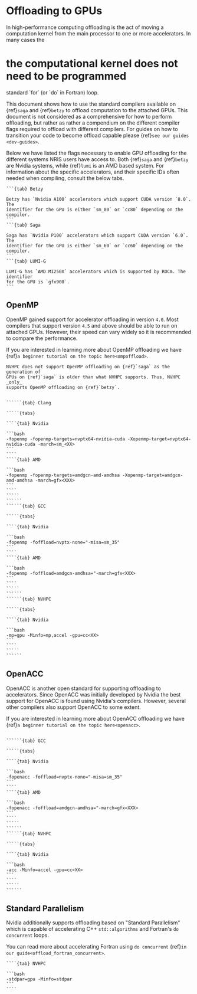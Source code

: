 # Offloading to GPUs

In high-performance computing offloading is the act of moving a computation
kernel from the main processor to one or more accelerators. In many cases the
<h1>the computational kernel does not need to be programmed</h1>
standard `for` (or `do` in Fortran) loop.

This document shows how to use the standard compilers available on {ref}`saga`
and {ref}`betzy` to offload computation to the attached GPUs. This document is
not considered as a comprehensive for how to perform offloading, but rather as
rather a compendium on the different compiler flags required to offload with
different compilers. For guides on how to transition your code to become
offload capable please {ref}`see our guides <dev-guides>`.

Below we have listed the flags necessary to enable GPU offloading for the
different systems NRIS users have access to. Both {ref}`saga` and {ref}`betzy`
are Nvidia systems, while {ref}`lumi` is an AMD based system. For information
about the specific accelerators, and their specific IDs often needed when
compiling, consult the below tabs.

````{tabs}
```{tab} Betzy

Betzy has `Nvidia A100` accelerators which support CUDA version `8.0`. The
identifier for the GPU is either `sm_80` or `cc80` depending on the compiler.
```
```{tab} Saga

Saga has `Nvidia P100` accelerators which support CUDA version `6.0`. The
identifier for the GPU is either `sm_60` or `cc60` depending on the compiler.
```
```{tab} LUMI-G

LUMI-G has `AMD MI250X` accelerators which is supported by ROCm. The identifier
for the GPU is `gfx908`.
```
````

## OpenMP

OpenMP gained support for accelerator offloading in version `4.0`. Most
compilers that support version `4.5` and above should be able to run on
attached GPUs. However, their speed can vary widely so it is recommended to
compare the performance.

If you are interested in learning more about OpenMP offloading we have
{ref}`a beginner tutorial on the topic here<ompoffload>`.

```{warning}
NVHPC does not support OpenMP offloading on {ref}`saga` as the generation of
GPUs on {ref}`saga` is older than what NVHPC supports. Thus, NVHPC _only_
supports OpenMP offloading on {ref}`betzy`.
```

```````{tabs}

``````{tab} Clang

`````{tabs}

````{tab} Nvidia

```bash
-fopenmp -fopenmp-targets=nvptx64-nvidia-cuda -Xopenmp-target=nvptx64-nvidia-cuda -march=sm_<XX>
```
````
````{tab} AMD

```bash
-fopenmp -fopenmp-targets=amdgcn-amd-amdhsa -Xopenmp-target=amdgcn-amd-amdhsa -march=gfx<XXX>
```
````
`````
``````
``````{tab} GCC

`````{tabs}

````{tab} Nvidia

```bash
-fopenmp -foffload=nvptx-none="-misa=sm_35"
```
````
````{tab} AMD

```bash
-fopenmp -foffload=amdgcn-amdhsa="-march=gfx<XXX>
```
````
`````
``````
``````{tab} NVHPC

`````{tabs}

````{tab} Nvidia

```bash
-mp=gpu -Minfo=mp,accel -gpu=cc<XX>
```
````
`````
``````
```````

## OpenACC

OpenACC is another open standard for supporting offloading to accelerators.
Since OpenACC was initially developed by Nvidia the best support for OpenACC is
found using Nvidia's compilers. However, several other compilers also support
OpenACC to some extent.

If you are interested in learning more about OpenACC offloading we have
{ref}`a beginner tutorial on the topic here<openacc>`.

```````{tabs}

``````{tab} GCC

`````{tabs}

````{tab} Nvidia

```bash
-fopenacc -foffload=nvptx-none="-misa=sm_35"
```
````
````{tab} AMD

```bash
-fopenacc -foffload=amdgcn-amdhsa="-march=gfx<XXX>
```
````
`````
``````
``````{tab} NVHPC

`````{tabs}

````{tab} Nvidia

```bash
-acc -Minfo=accel -gpu=cc<XX>
```
````
`````
``````
```````

## Standard Parallelism

Nvidia additionally supports offloading based on "Standard Parallelism" which
is capable of accelerating C++ `std::algorithms` and Fortran's `do concurrent`
loops.

You can read more about accelerating Fortran using `do concurrent`
{ref}`in our guide<offload_fortran_concurrent>`.

`````{tabs}
````{tab} NVHPC

```bash
-stdpar=gpu -Minfo=stdpar
```
````
`````
